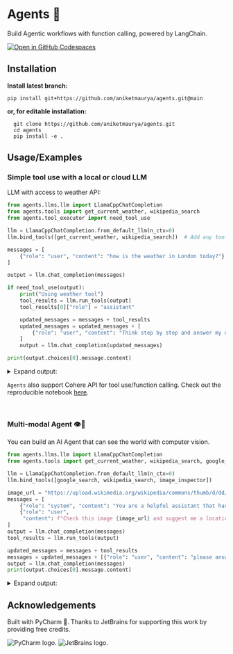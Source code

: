 # Agents 🤖

Build Agentic workflows with function calling, powered by LangChain.

[![Open in GitHub Codespaces](https://github.com/codespaces/badge.svg)](https://codespaces.new/aniketmaurya/python-project-template?template=false)

## Installation

**Install latest branch:**

```shell
pip install git+https://github.com/aniketmaurya/agents.git@main
```

**or, for editable installation:**

```shell
  git clone https://github.com/aniketmaurya/agents.git
  cd agents
  pip install -e .
```

## Usage/Examples

### Simple tool use with a local or cloud LLM

LLM with access to weather API:

```python
from agents.llms.llm import LlamaCppChatCompletion
from agents.tools import get_current_weather, wikipedia_search
from agents.tool_executor import need_tool_use

llm = LlamaCppChatCompletion.from_default_llm(n_ctx=0)
llm.bind_tools([get_current_weather, wikipedia_search])  # Add any tool from LangChain

messages = [
    {"role": "user", "content": "how is the weather in London today?"}
]

output = llm.chat_completion(messages)

if need_tool_use(output):
    print("Using weather tool")
    tool_results = llm.run_tools(output)
    tool_results[0]["role"] = "assistant"

    updated_messages = messages + tool_results
    updated_messages = updated_messages + [
        {"role": "user", "content": "Think step by step and answer my question based on the above context."}
    ]
    output = llm.chat_completion(updated_messages)

print(output.choices[0].message.content)
```

<details>
    <summary>Expand output:</summary>

```text
Certainly, let's break down the information provided in the weather data for London:

1. **Temperature**: It is currently 23°C (73°F) in London.
2. **Cloud Cover**: There are no clouds at the moment.
3. **Humidity**: The humidity level is 38%.
4. **Precipitation**: There has been no precipitation today, with 0 inches recorded.
5. **Pressure**: The atmospheric pressure is 1023 hPa (30 inches).
6. **Visibility**: The visibility is currently 10 km (6 miles).
7. **Weather Condition**: It's a sunny day in London.
8. **Wind**: The wind is blowing from the northwest at a speed of 9 km/h (6 mph).

Based on this information, it seems like today is a beautiful and sunny day in London. The temperature is quite
pleasant, and there's no precipitation to worry about. It's a great time to be outdoors!
```

</details>


`Agents` also support Cohere API for tool use/function calling. Check out the reproducible notebook [here](https://github.com/aniketmaurya/agents/blob/main/examples/cohere.ipynb).


<br>

### Multi-modal Agent 👁🤖️

You can build an AI Agent that can see the world with computer vision.

```python
from agents.llms.llm import LlamaCppChatCompletion
from agents.tools import get_current_weather, wikipedia_search, google_search, image_inspector

llm = LlamaCppChatCompletion.from_default_llm(n_ctx=0)
llm.bind_tools([google_search, wikipedia_search, image_inspector])

image_url = "https://upload.wikimedia.org/wikipedia/commons/thumb/d/dd/Gfp-wisconsin-madison-the-nature-boardwalk.jpg/2560px-Gfp-wisconsin-madison-the-nature-boardwalk.jpg"
messages = [
    {"role": "system", "content": "You are a helpful assistant that has access to tools and use that to help humans."},
    {"role": "user",
     "content": f"Check this image {image_url} and suggest me a location where I can go in London which looks similar"}
]
output = llm.chat_completion(messages)
tool_results = llm.run_tools(output)

updated_messages = messages + tool_results
messages = updated_messages + [{"role": "user", "content": "please answer me, based on the tool results."}]
output = llm.chat_completion(messages)
print(output.choices[0].message.content)
```

<details>
    <summary>Expand output:</summary>

```text
Based on the image you provided, it appears to be a nature boardwalk surrounded by lush green grass and a peaceful
sky filled with clouds. The presence of people indicates that it could be a popular spot for outdoor activities or
leisurely walks. If you're looking for a similar location in London, you might consider visiting one of the city's
many parks or nature reserves. Here are a few suggestions:

1. **Richmond Park**: This is the largest royal park in London and offers a variety of landscapes, including open
grasslands, wooded areas, and lakes. It's a great place for walking, cycling, and enjoying the outdoors.

2. **Hampstead Heath**: Another large green space in London, Hampstead Heath is known for its ponds, meadows, and
woodlands. It's a popular spot for picnics, sunbathing, and hiking.

3. **Greenwich Park**: This park offers panoramic views of the city and is home to several historic buildings,
including the Royal Observatory. It's a great place for a leisurely walk or a picnic.

4. **Victoria Park**: A smaller but still beautiful park in East London, Victoria Park is known for its lakes,
gardens, and outdoor events.

5. **Hyde Park**: One of the most central parks in London, Hyde Park offers a variety of attractions, including the
Serpentine Lake, Speaker's Corner, and several monuments.

These locations all offer a peaceful and natural environment similar to the image you provided, making them
excellent choices for a day out in London.
```

</details>

## Acknowledgements

Built with PyCharm 🧡. Thanks to JetBrains for supporting this work by providing free credits.

<img src="https://resources.jetbrains.com/storage/products/company/brand/logos/PyCharm_icon.svg" alt="PyCharm logo.">
<img src="https://resources.jetbrains.com/storage/products/company/brand/logos/jetbrains.svg" alt="JetBrains logo.">
